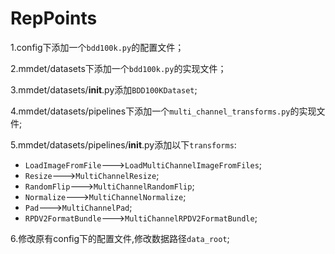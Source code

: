 # RepPoints
1.config下添加一个`bdd100k.py`的配置文件；

2.mmdet/datasets下添加一个`bdd100k.py`的实现文件；

3.mmdet/datasets/__init__.py添加`BDD100KDataset`;

4.mmdet/datasets/pipelines下添加一个`multi_channel_transforms.py`的实现文件;

5.mmdet/datasets/pipelines/__init__.py添加以下`transforms`:

* `LoadImageFromFile`--->`LoadMultiChannelImageFromFiles`;
* `Resize`--->`MultiChannelResize`;
* `RandomFlip`--->`MultiChannelRandomFlip`;
* `Normalize`--->`MultiChannelNormalize`;
* `Pad`--->`MultiChannelPad`;
* `RPDV2FormatBundle`--->`MultiChannelRPDV2FormatBundle`;

6.修改原有config下的配置文件,修改数据路径`data_root`;
